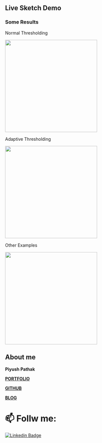 ## Live Sketch Demo

### Some Results


Normal Thresholding

<img src="https://github.com/akshaybhatia10/ComputerVison-Projects/blob/master/LiveSketch/Example-Normal%20Threshold.png" alt="" data-canonical-src="https://github.com/akshaybhatia10/ComputerVison-Projects/blob/master/LiveSketch/Example-Normal%20Threshold.png" width="300" height="300" />


Adaptive Thresholding

<img src="https://github.com/akshaybhatia10/ComputerVison-Projects/blob/master/LiveSketch/Example-Adaptive%20Threshold.png" alt="" data-canonical-src="https://github.com/akshaybhatia10/ComputerVison-Projects/blob/master/LiveSketch/Example-Adaptive%20Threshold.png" width="300" height="300" />


Other Examples

<img src="https://github.com/akshaybhatia10/ComputerVison-Projects/blob/master/LiveSketch/More%20examples.png" alt="" data-canonical-src="https://github.com/akshaybhatia10/ComputerVison-Projects/blob/master/LiveSketch/More%20examples.png" width="300" height="300" />


## About me

**Piyush Pathak**

[**PORTFOLIO**](https://anirudhrapathak3.wixsite.com/piyush)

[**GITHUB**](https://github.com/piyushpathak03)

[**BLOG**](https://medium.com/@piyushpathak03)


# 📫 Follw me: 

[![Linkedin Badge](https://img.shields.io/badge/-PiyushPathak-blue?style=flat-square&logo=Linkedin&logoColor=white&link=https://www.linkedin.com/in/piyushpathak03/)](https://www.linkedin.com/in/piyushpathak03/)
